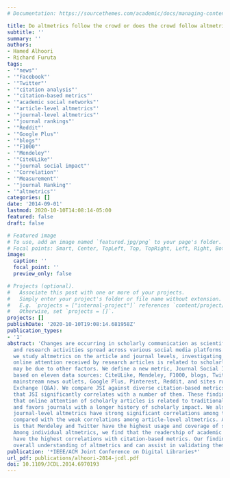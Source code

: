 ```yaml
---
# Documentation: https://sourcethemes.com/academic/docs/managing-content/

title: Do altmetrics follow the crowd or does the crowd follow altmetrics?
subtitle: ''
summary: ''
authors:
- Hamed Alhoori
- Richard Furuta
tags:
- '"news"'
- '"Facebook"'
- '"Twitter"'
- '"citation analysis"'
- '"citation-based metrics"'
- '"academic social networks"'
- '"article-level altmetrics"'
- '"journal-level altmetrics"'
- '"journal rankings"'
- '"Reddit"'
- '"Google Plus"'
- '"blogs"'
- '"F1000"'
- '"Mendeley"'
- '"CiteULike"'
- '"journal social impact"'
- '"Correlation"'
- '"Measurement"'
- '"journal Ranking"'
- '"altmetrics"'
categories: []
date: '2014-09-01'
lastmod: 2020-10-10T14:08:14-05:00
featured: false
draft: false

# Featured image
# To use, add an image named `featured.jpg/png` to your page's folder.
# Focal points: Smart, Center, TopLeft, Top, TopRight, Left, Right, BottomLeft, Bottom, BottomRight.
image:
  caption: ''
  focal_point: ''
  preview_only: false

# Projects (optional).
#   Associate this post with one or more of your projects.
#   Simply enter your project's folder or file name without extension.
#   E.g. `projects = ["internal-project"]` references `content/project/deep-learning/index.md`.
#   Otherwise, set `projects = []`.
projects: []
publishDate: '2020-10-10T19:08:14.681958Z'
publication_types:
- '1'
abstract: 'Changes are occurring in scholarly communication as scientific discourse
  and research activities spread across various social media platforms. In this paper,
  we study altmetrics on the article and journal levels, investigating whether the
  online attention received by research articles is related to scholarly impact or
  may be due to other factors. We define a new metric, Journal Social Impact (JSI),
  based on eleven data sources: CiteULike, Mendeley, F1000, blogs, Twitter, Facebook,
  mainstream news outlets, Google Plus, Pinterest, Reddit, and sites running Stack
  Exchange (Q&A). We compare JSI against diverse citation-based metrics, and find
  that JSI significantly correlates with a number of them. These findings indicate
  that online attention of scholarly articles is related to traditional journal rankings
  and favors journals with a longer history of scholarly impact. We also find that
  journal-level altmetrics have strong significant correlations among themselves,
  compared with the weak correlations among article-level altmetrics. Another finding
  is that Mendeley and Twitter have the highest usage and coverage of scholarly activities.
  Among individual altmetrics, we find that the readership of academic social networks
  have the highest correlations with citation-based metrics. Our findings deepen the
  overall understanding of altmetrics and can assist in validating them.'
publication: '*IEEE/ACM Joint Conference on Digital Libraries*'
url_pdf: publications/alhoori-2014-jcdl.pdf
doi: 10.1109/JCDL.2014.6970193
---
```

